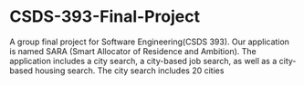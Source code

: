 # CSDS-393-Final-Project
A group final project for Software Engineering(CSDS 393).
Our application is named SARA (Smart Allocator of Residence and Ambition). The application includes a city search, a city-based job search, as well as a city-based housing search. The city search includes 20 cities